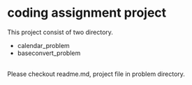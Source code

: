 # coding assignment project
This project consist of two directory.
* calendar_problem
* baseconvert_problem
</br>
Please checkout readme.md, project file in problem directory.
